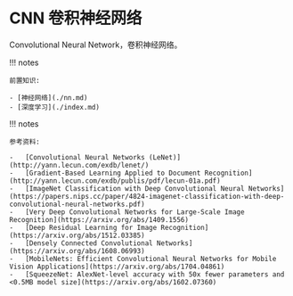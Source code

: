 # CNN 卷积神经网络

Convolutional Neural Network，卷积神经网络。

!!! notes

    前置知识:

    - [神经网络](./nn.md)
    - [深度学习](./index.md)

!!! notes

    参考资料:

    -   [Convolutional Neural Networks (LeNet)](http://yann.lecun.com/exdb/lenet/)
    -   [Gradient-Based Learning Applied to Document Recognition](http://yann.lecun.com/exdb/publis/pdf/lecun-01a.pdf)
    -   [ImageNet Classification with Deep Convolutional Neural Networks](https://papers.nips.cc/paper/4824-imagenet-classification-with-deep-convolutional-neural-networks.pdf)
    -   [Very Deep Convolutional Networks for Large-Scale Image Recognition](https://arxiv.org/abs/1409.1556)
    -   [Deep Residual Learning for Image Recognition](https://arxiv.org/abs/1512.03385)
    -   [Densely Connected Convolutional Networks](https://arxiv.org/abs/1608.06993)
    -   [MobileNets: Efficient Convolutional Neural Networks for Mobile Vision Applications](https://arxiv.org/abs/1704.04861)
    -   [SqueezeNet: AlexNet-level accuracy with 50x fewer parameters and <0.5MB model size](https://arxiv.org/abs/1602.07360)

